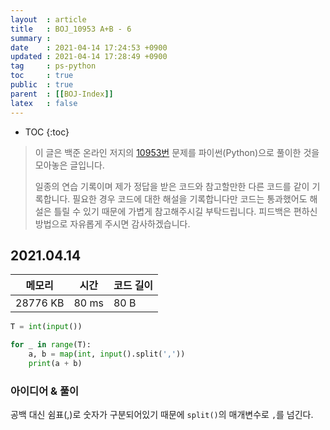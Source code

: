 ```yaml
---
layout  : article
title   : BOJ_10953 A+B - 6 
summary : 
date    : 2021-04-14 17:24:53 +0900
updated : 2021-04-14 17:28:49 +0900
tag     : ps-python
toc     : true
public  : true
parent  : [[BOJ-Index]]
latex   : false
---
```

* TOC
{:toc}

> 이 글은 백준 온라인 저지의 [10953번](https://www.acmicpc.net/problem/10953) 문제를 파이썬(Python)으로 풀이한 것을 모아놓은 글입니다.
>
> 일종의 연습 기록이며 제가 정답을 받은 코드와 참고할만한 다른 코드를 같이 기록합니다. 필요한 경우 코드에 대한 해설을 기록합니다만 코드는 통과했어도 해설은 틀릴 수 있기 때문에 가볍게 참고해주시길 부탁드립니다. 피드백은 편하신 방법으로 자유롭게 주시면 감사하겠습니다.

## 2021.04.14

| 메모리    | 시간  | 코드 길이 |
| --------- | ----- | --------- |
| 28776 KB  | 80 ms | 80 B      |

```python
T = int(input())

for _ in range(T):
    a, b = map(int, input().split(','))
    print(a + b)
```

### 아이디어 & 풀이

공백 대신 쉼표(,)로 숫자가 구분되어있기 때문에 `split()`의 매개변수로 `,`를 넘긴다.
